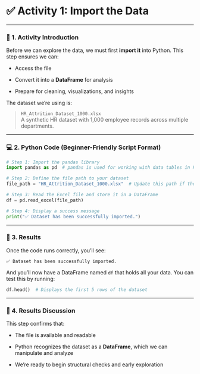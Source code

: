 

# ✅ **Activity 1: Import the Data**

---

### 🧭 1. Activity Introduction

Before we can explore the data, we must first **import it** into Python. This step ensures we can:

- Access the file

- Convert it into a **DataFrame** for analysis

- Prepare for cleaning, visualizations, and insights

The dataset we’re using is:

> `HR_Attrition_Dataset_1000.xlsx`  
> A synthetic HR dataset with 1,000 employee records across multiple departments.

---

### 💻 2. Python Code (Beginner-Friendly Script Format)

```python
# Step 1: Import the pandas library
import pandas as pd  # pandas is used for working with data tables in Python

# Step 2: Define the file path to your dataset
file_path = "HR_Attrition_Dataset_1000.xlsx"  # Update this path if the file is located elsewhere

# Step 3: Read the Excel file and store it in a DataFrame
df = pd.read_excel(file_path)

# Step 4: Display a success message
print("✅ Dataset has been successfully imported.")
```

---

### 🧾 3. Results

Once the code runs correctly, you’ll see:

```
✅ Dataset has been successfully imported.
```

And you’ll now have a DataFrame named `df` that holds all your data. You can test this by running:

```python
df.head()  # Displays the first 5 rows of the dataset
```

---

### 🧠 4. Results Discussion

This step confirms that:

- The file is available and readable

- Python recognizes the dataset as a **DataFrame**, which we can manipulate and analyze

- We’re ready to begin structural checks and early exploration


